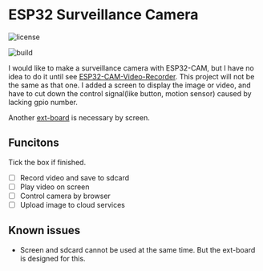 # ESP32 Surveillance Camera

![license](https://img.shields.io/github/license/TDA-2030/surveillance-camera)

![build](https://img.shields.io/badge/build-passing-brightgreen)

I would like to make a surveillance camera with ESP32-CAM, but I have no idea to do it until see [ESP32-CAM-Video-Recorder](https://github.com/jameszah/ESP32-CAM-Video-Recorder). This project will not be the same as that one. I added a screen to display the image or video, and have to cut down the control signal(like button, motion sensor) caused by lacking gpio number.

Another [ext-board](https://oshwhub.com/TDA2030/ESP-CAM-EXT) is necessary by screen. 

## Funcitons

Tick the box if finished.

- [ ] Record video and save to sdcard
- [ ] Play video on screen
- [ ] Control camera by browser
- [ ] Upload image to cloud services

## Known issues

- Screen and sdcard cannot be used at the same time. But the ext-board is designed for this.
